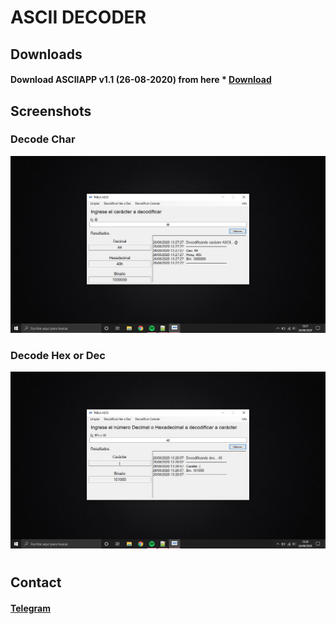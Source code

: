 # ASCII DECODER


## Downloads
#### Download ASCIIAPP v1.1 (26-08-2020) from here * [Download](https://github.com/Franco28/ASCII/releases/tag/v1.1) 


## Screenshots

### Decode Char
![Decode Char](https://github.com/Franco28/ASCII/blob/master/tool.png "Decode Char")

### Decode Hex or Dec
![Decode Hex or Dec](https://github.com/Franco28/ASCII/blob/master/tool2.png "Decode Hex or Dec")

#

## Contact 
#### [Telegram](https://t.me/francom28) 
